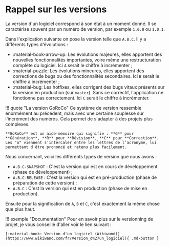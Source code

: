 # Rappel sur les versions

La version d'un logiciel correspond à son état à un moment donné. Il se caractérise souvent par un numéro de version, par exemple `1.0.0` ou `1.0.1`.

Dans l'explication suivante on pose la version telle que `A.B.C`. Il y a différents types d'évolutions :

* :material-book-arrow-up: Les évolutions majeures, elles apportent des nouvelles fonctionnalités importantes, voire même une restructuration complète du logiciel. Ici `A` serait le chiffre à incrémenter ;
* :material-puzzle: Les évolutions mineures, elles apportent des corrections de bugs ou des fonctionnalités secondaires. Ici `B` serait le chiffre à incrémenter ;
* :material-bug: Les hotfixes, elles corrigent des bugs vitaux présents sur la version en production (sur `master`). Sans ce correctif, l'application ne fonctionne pas correctement. Ici `C` serait le chiffre à incrémenter.

!!! quote "La version GoRoCo"
    Ce système de version ressemble énormément au précédent, mais avec une certaine souplesse sur l'incrément des numéros. Cela permet de s'adapter à des projets plus complexes.

    **GoRoCo** est un aide-mémoire qui signifie : **G** pour **Génération**, **R** pour **Révision**, **C** pour **Correction**. Les "o" viennent s'intercaler entre les lettres de l’acronyme, lui permettant d'être prononcé et retenu plus facilement.

Nous concernant, voici les différents types de version que nous avons :

* `A.B.C-SNAPSHOT` : C'est la version qui est en cours de développement (phase de développement) ;
* `A.B.C-RELEASE` : C'est la version qui est en pré-production (phase de préparation de cette version) ;
* `A.B.C` : C'est la version qui est en production (phase de mise en production).

Ensuite pour la signification de `A`, `B` et `C`, c'est exactement la même chose que plus haut.

!!! exemple "Documentation"
    Pour en savoir plus sur le versionning de projet, je vous conseille d'aller voir le lien suivant :

    [:material-book: Version d'un logiciel (Wikiwand)](https://www.wikiwand.com/fr/Version_d%27un_logiciel){ .md-button }
